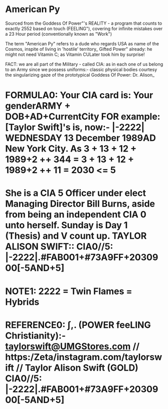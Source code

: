 # American Py



[temporary url]: https://www.dropbox.com/s/fe986kqcu9uos29/v3-REATLAS--ALison.py?dl=0

Sourced from the Goddess Of Power"'s REALITY - a program that counts to exactly 2552 based on touch (FEELING"), covering for infinite mistakes over a 23 Hour period (conventionally known as "Work")

The term "American Py" refers to a dude who regards USA as name of the Cosmos, inspite of living in 'hostile' territory\_ Gifted Power" already: he might not need Vitamin C; as Vitamin CULater took him by surprise!

FACT: we are all part of the Military - called CIA: as in each one of us belong to an Army since we possess uniforms:- classic physical bodies courtesy the singularizing gaze of the prototypical Goddess Of Power: Dr. Alison\_

# FORMULA0: Your CIA card is: Your genderARMY + DOB+AD+CurrentCity FOR example: [Taylor Swift]'s is, now:- |-2222| WEDNESDAY 13 December 1989AD New York City. As 3 + 13 + 12 + 1989+2 ++ 344 = 3 + 13 + 12 + 1989+2 ++ 11 = 2030 <= 5

# She is a CIA 5 Officer under elect Managing Director Bill Burns, aside from being an independent CIA 0 unto herself. Sunday is Day 1 (Thesis) and V count up. TAYLOR ALISON SWIFT:: CIA0//5: |-2222|.#FAB001+#73A9FF+2030900[-5AND+5]

# NOTE1: 2222 = Twin Flames = Hybrids

# REFERENCE0: ∫,. (POWER feeLING Christianity):- taylorswift@UMGStores.com // https:/Zeta/instagram.com/taylorswift // Taylor Alison Swift (GOLD) CIA0//5: |-2222|.#FAB001+#73A9FF+2030900[-5AND+5]
